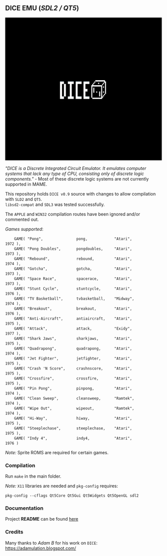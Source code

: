 ## DICE EMU (_SDL2 / QT5_)

<img src="demo.gif" width="640" height="458" />

_"DICE is a Discrete Integrated Circuit Emulator. It emulates computer systems that lack any type of CPU, consisting only of discrete logic components."_ - Most of these discrete logic systems are not currently supported in MAME.

This repository holds `DICE v0.9` source with changes to allow compilation with `SLD2` and `QT5`.  
`libsd2-compat` and `SDL3` was tested successfully.

The `APPLE` and `WIN32` compilation routes have been ignored and/or commented out.

_Games supported_:
```
    GAME( "Pong",               pong,            "Atari",              1972 ),
    GAME( "Pong Doubles",       pongdoubles,     "Atari",              1973 ),
    GAME( "Rebound",            rebound,         "Atari",              1974 ),
    GAME( "Gotcha",             gotcha,          "Atari",              1973 ),
    GAME( "Space Race",         spacerace,       "Atari",              1973 ),
    GAME( "Stunt Cycle",        stuntcycle,      "Atari",              1976 ),
    GAME( "TV Basketball",      tvbasketball,    "Midway",             1974 ),
    GAME( "Breakout",           breakout,        "Atari",              1976 ),
    GAME( "Anti-Aircraft",      antiaircraft,    "Atari",              1975 ),
    GAME( "Attack",             attack,          "Exidy",              1977 ),
    GAME( "Shark Jaws",         sharkjaws,       "Atari",              1975 ),
    GAME( "Quadrapong",         quadrapong,      "Atari",              1974 ),
    GAME( "Jet Fighter",        jetfighter,      "Atari",              1975 ),
    GAME( "Crash 'N Score",     crashnscore,     "Atari",              1975 ),
    GAME( "Crossfire",          crossfire,       "Atari",              1975 ),
    GAME( "Pin Pong",           pinpong,         "Atari",              1974 ),
    GAME( "Clean Sweep",        cleansweep,      "Ramtek",             1974 ),
    GAME( "Wipe Out",           wipeout,         "Ramtek",             1974 ),
    GAME( "Hi-Way",             hiway,           "Atari",              1975 ),
    GAME( "Steeplechase",       steeplechase,    "Atari",              1975 ),
    GAME( "Indy 4",             indy4,           "Atari",              1976 )
```

_Note:_ Sprite ROMS are required for certain games.

### Compilation

Run `make` in the main folder.

_Note:_ `X11` libraries are needed and `pkg-config` requires:

```
pkg-config --cflags Qt5Core Qt5Gui Qt5Widgets Qt5OpenGL sdl2
```

### Documentation

Project **README** can be found [here](README.txt)

### Credits

Many thanks to _Adam B_ for his work on `DICE`: https://adamulation.blogspot.com/
